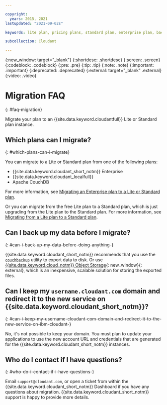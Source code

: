 ```yaml
---

copyright:
  years: 2015, 2021
lastupdated: "2021-09-02s"

keywords: lite plan, pricing plans, standard plan, enterprise plan, backup, support

subcollection: Cloudant

---
```


{:new_window: target="_blank"}
{:shortdesc: .shortdesc}
{:screen: .screen}
{:codeblock: .codeblock}
{:pre: .pre}
{:tip: .tip}
{:note: .note}
{:important: .important}
{:deprecated: .deprecated}
{:external: target="_blank" .external}
{:video: .video}

<!-- Acrolinx: 2021-04-14 -->

# Migration FAQ
{: #faq-migration}

Migrate your plan to an {{site.data.keyword.cloudantfull}} Lite or Standard plan instance. 

## Which plans can I migrate? 
{: #which-plans-can-i-migrate}

You can migrate to a Lite or Standard plan from one of the following plans: 

- {{site.data.keyword.cloudant_short_notm}} Enterprise
- {{site.data.keyword.cloudant_localfull}}
- Apache CouchDB

For more information, see [Migrating an Enterprise plan to a Lite or Standard plan](/docs/Cloudant?topic=Cloudant-migrating-an-enterprise-plan-to-a-lite-or-standard-plan).

Or you can migrate from the free Lite plan to a Standard plan, which is just upgrading from the Lite plan to the Standard plan. For more information, see [Migrating from a Lite plan to a Standard plan](/docs/Cloudant?topic=Cloudant-migrating-from-a-lite-plan-to-a-standard-plan).  

## Can I back up my data before I migrate?
{: #can-i-back-up-my-data-before-doing-anything-}

{{site.data.keyword.cloudant_short_notm}} recommends that you use the [`couchbackup`](/docs/Cloudant?topic=Cloudant-ibm-cloudant-backup-and-recovery#ibm-cloudant-backup-and-recovery) utility to export data to disk. Or use [{{site.data.keyword.cloud_notm}} Object Storage](https://www.ibm.com/cloud/object-storage){: new_window}{: external}, which is an inexpensive, scalable solution for storing the exported files. 

## Can I keep my `username.cloudant.com` domain and redirect it to the new service on {{site.data.keyword.cloudant_short_notm}}?
{: #can-i-keep-my-username-cloudant-com-domain-and-redirect-it-to-the-new-service-on-ibm-cloudant-}

No, it's not possible to keep your domain. You must plan to update your applications to use the new account URL and credentials that are generated for the {{site.data.keyword.cloudant_short_notm}} instances. 

## Who do I contact if I have questions?
{: #who-do-i-contact-if-i-have-questions-}

Email `support@cloudant.com`, or open a ticket from within the {{site.data.keyword.cloudant_short_notm}} Dashboard if you have any questions about migration. {{site.data.keyword.cloudant_short_notm}} support is happy to provide more details. 
